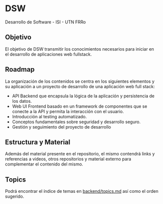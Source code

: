 # DSW
Desarrollo de Software - ISI - UTN FRRo

## Objetivo
El objetivo de DSW transmitir los conocimientos necesarios para iniciar en el desarrollo de aplicaciones web fullstack.


## Roadmap
La organización de los contenidos se centra en los siguientes elementos y su aplicación a un proyecto de desarrollo de una aplicación web full stack:
* API Backend que encapsula la lógica de la aplicación y persistencia de los datos.
* Web UI Frontend basado en un framework de componentes que se conecte a la API y permita la interacción con el usuario.
* Introducción al testing automatizado.
* Conceptos fundamentales sobre seguridad y desarrollo seguro.
* Gestión y seguimiento del proyecto de desarrollo

## Estructura y Material

Además del material presente en el repositorio, el mismo contendrá links y referencias a videos, otros repositorios y material externo para complementar el contenido del mismo.

## Topics
Podrá encontrar el índice de temas en [backend/topics.md](./backend/topics.md) así como el orden sugerido.
